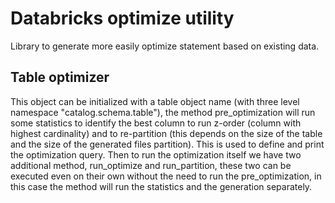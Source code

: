 # Databricks optimize utility
Library to generate more easily optimize statement based on existing data.

## Table optimizer
This object can be initialized with a table object name (with three level namespace "catalog.schema.table"), the method pre_optimization will run some statistics to identify the best column to run z-order (column with highest cardinality) and to re-partition (this depends on the size of the table and the size of the generated files partition). This is used to define and print the optimization query. Then to run the optimization itself we have two additional method, run_optimize and run_partition, these two can be executed even on their own without the need to run the pre_optimization, in this case the method will run the statistics and the generation separately.